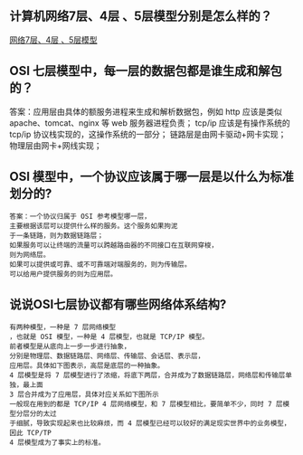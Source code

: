 ## 计算机网络7层、4层 、5层模型分别是怎么样的？

[网络7层、4层 、5层模型](https://mp.weixin.qq.com/s/gzchuQAP6ru7vYxKWAgPoA)

## OSI 七层模型中，每一层的数据包都是谁生成和解包的？ 
答案：应用层由具体的额服务进程来生成和解析数据包，例如 http 应该是类似 apache、tomcat、nginx
等 web 服务器进程负责；
tcp/ip 应该是有操作系统的 tcp/ip 协议栈实现的，这操作系统的一部分；
链路层是由网卡驱动+网卡实现；
物理层由网卡+网线实现；
## OSI 模型中，一个协议应该属于哪一层是以什么为标准划分的? 

```
答案：一个协议归属于 OSI 参考模型哪一层，
主要根据该层可以提供什么样的服务。这个服务如果拘泥
于一条链路，则为数据链路层；
如果服务可以让终端的流量可以跨越路由器的不同接口在互联网穿梭，
则为网络层。
如果可以提供或可靠、或不可靠端对端服务的，则为传输层。
可以给用户提供服务的则为应用层。
```
## 说说OSI七层协议都有哪些网络体系结构? 
```
有两种模型，一种是 7 层网络模型
，也就是 OSI 模型，一种是 4 层模型，也就是 TCP/IP 模型。
前者模型是从底向上一步一步进行抽象，
分别是物理层、数据链路层、网络层、传输层、会话层、表示层，
应用层。具体如下图表示，高层是底层的一种抽象。
4 层模型是将 7 层模型进行了浓缩，将底下两层，合并成为了数据链路层，网络层和传输层单独，最上面
3 层合并成为了应用层，具体对应关系如下图所示
一般现在用到的都是 TCP/IP 4 层网络模型，和 7 层模型相比，要简单不少，同时 7 层模型分层分的太过
于细腻，导致实现起来也比较麻烦，而 4 层模型已经可以较好的满足现实世界中的业务模型，因此 TCP/TP 
4 层模型成为了事实上的标准。
```